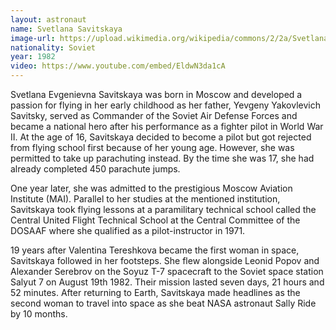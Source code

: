 ```yaml
---
layout: astronaut
name: Svetlana Savitskaya
image-url: https://upload.wikimedia.org/wikipedia/commons/2/2a/Svetlana_Savitskaya%2C_7_December_2018.jpg
nationality: Soviet
year: 1982
video: https://www.youtube.com/embed/EldwN3da1cA
---
```


Svetlana Evgenievna Savitskaya was born in Moscow and developed a passion for flying in her early childhood as her father, Yevgeny Yakovlevich Savitsky, served as Commander of the Soviet Air Defense Forces and became a national hero after his performance as a fighter pilot in World War II.
At the age of 16, Savitskaya decided to become a pilot but got rejected from flying school first because of her young age. However, she was permitted to take up parachuting instead. By the time she was 17, she had already completed 450 parachute jumps.

One year later, she was admitted to the prestigious Moscow Aviation Institute (MAI). Parallel to her studies at the mentioned institution, Savitskaya took flying lessons at a paramilitary technical school called the Central United Flight Technical School at the Central Committee of the DOSAAF where she qualified as a pilot-instructor in 1971.

19 years after Valentina Tereshkova became the first woman in space, Savitskaya followed in her footsteps. She flew alongside Leonid Popov and Alexander Serebrov on the Soyuz T-7 spacecraft to the Soviet space station Salyut 7 on August 19th 1982. Their mission lasted seven days, 21 hours and 52 minutes. After returning to Earth, Savitskaya made headlines as the second woman to travel into space as she beat NASA astronaut Sally Ride by 10 months. 


